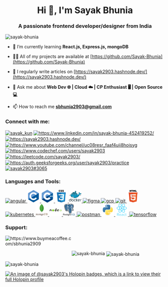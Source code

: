 <h1 align="center">Hi 👋, I'm Sayak Bhunia</h1>
<h3 align="center">A passionate frontend developer/designer from India</h3>

<p align="left"> <img src="https://komarev.com/ghpvc/?username=sayak-bhunia&label=Profile%20views&color=0e75b6&style=flat" alt="sayak-bhunia" /> </p>

- 🌱 I’m currently learning **React.js, Express.js, mongoDB**

- 👨‍💻 All of my projects are available at [https://github.com/Sayak-Bhunia](https://github.com/Sayak-Bhunia)

- 📝 I regularly write articles on [https://sayak2903.hashnode.dev/](https://sayak2903.hashnode.dev/)

- 💬 Ask me about **Web Dev 🌐 | Cloud ☁️ | CP Enthusiast 🖥️ | Open Source 💻**

- 📫 How to reach me **sbhunia2903@gmail.com**

<h3 align="left">Connect with me:</h3>
<p align="left">
<a href="https://twitter.com/sayak_kun" target="blank"><img align="center" src="https://raw.githubusercontent.com/rahuldkjain/github-profile-readme-generator/master/src/images/icons/Social/twitter.svg" alt="sayak_kun" height="30" width="40" /></a>
<a href="https://linkedin.com/in/https://www.linkedin.com/in/sayak-bhunia-452419252/" target="blank"><img align="center" src="https://raw.githubusercontent.com/rahuldkjain/github-profile-readme-generator/master/src/images/icons/Social/linked-in-alt.svg" alt="https://www.linkedin.com/in/sayak-bhunia-452419252/" height="30" width="40" /></a>
<a href="https://hashnode.com/https://sayak2903.hashnode.dev/" target="blank"><img align="center" src="https://raw.githubusercontent.com/rahuldkjain/github-profile-readme-generator/master/src/images/icons/Social/hashnode.svg" alt="https://sayak2903.hashnode.dev/" height="30" width="40" /></a>
<a href="https://www.youtube.com/c/https://www.youtube.com/channel/uc08resr_faaf4uij8hoisyg" target="blank"><img align="center" src="https://raw.githubusercontent.com/rahuldkjain/github-profile-readme-generator/master/src/images/icons/Social/youtube.svg" alt="https://www.youtube.com/channel/uc08resr_faaf4uij8hoisyg" height="30" width="40" /></a>
<a href="https://www.codechef.com/users/https://www.codechef.com/users/sayak2903" target="blank"><img align="center" src="https://cdn.jsdelivr.net/npm/simple-icons@3.1.0/icons/codechef.svg" alt="https://www.codechef.com/users/sayak2903" height="30" width="40" /></a>
<a href="https://www.leetcode.com/https://leetcode.com/sayak2903/" target="blank"><img align="center" src="https://raw.githubusercontent.com/rahuldkjain/github-profile-readme-generator/master/src/images/icons/Social/leet-code.svg" alt="https://leetcode.com/sayak2903/" height="30" width="40" /></a>
<a href="https://auth.geeksforgeeks.org/user/https://auth.geeksforgeeks.org/user/sayak2903/practice" target="blank"><img align="center" src="https://raw.githubusercontent.com/rahuldkjain/github-profile-readme-generator/master/src/images/icons/Social/geeks-for-geeks.svg" alt="https://auth.geeksforgeeks.org/user/sayak2903/practice" height="30" width="40" /></a>
<a href="https://discord.gg/sayak2903#3065" target="blank"><img align="center" src="https://raw.githubusercontent.com/rahuldkjain/github-profile-readme-generator/master/src/images/icons/Social/discord.svg" alt="sayak2903#3065" height="30" width="40" /></a>
</p>

<h3 align="left">Languages and Tools:</h3>
<p align="left"> <a href="https://angular.io" target="_blank" rel="noreferrer"> <img src="https://angular.io/assets/images/logos/angular/angular.svg" alt="angular" width="40" height="40"/> </a> <a href="https://www.cprogramming.com/" target="_blank" rel="noreferrer"> <img src="https://raw.githubusercontent.com/devicons/devicon/master/icons/c/c-original.svg" alt="c" width="40" height="40"/> </a> <a href="https://www.w3schools.com/cpp/" target="_blank" rel="noreferrer"> <img src="https://raw.githubusercontent.com/devicons/devicon/master/icons/cplusplus/cplusplus-original.svg" alt="cplusplus" width="40" height="40"/> </a> <a href="https://www.w3schools.com/css/" target="_blank" rel="noreferrer"> <img src="https://raw.githubusercontent.com/devicons/devicon/master/icons/css3/css3-original-wordmark.svg" alt="css3" width="40" height="40"/> </a> <a href="https://www.docker.com/" target="_blank" rel="noreferrer"> <img src="https://raw.githubusercontent.com/devicons/devicon/master/icons/docker/docker-original-wordmark.svg" alt="docker" width="40" height="40"/> </a> <a href="https://www.figma.com/" target="_blank" rel="noreferrer"> <img src="https://www.vectorlogo.zone/logos/figma/figma-icon.svg" alt="figma" width="40" height="40"/> </a> <a href="https://cloud.google.com" target="_blank" rel="noreferrer"> <img src="https://www.vectorlogo.zone/logos/google_cloud/google_cloud-icon.svg" alt="gcp" width="40" height="40"/> </a> <a href="https://git-scm.com/" target="_blank" rel="noreferrer"> <img src="https://www.vectorlogo.zone/logos/git-scm/git-scm-icon.svg" alt="git" width="40" height="40"/> </a> <a href="https://www.w3.org/html/" target="_blank" rel="noreferrer"> <img src="https://raw.githubusercontent.com/devicons/devicon/master/icons/html5/html5-original-wordmark.svg" alt="html5" width="40" height="40"/> </a> <a href="https://kubernetes.io" target="_blank" rel="noreferrer"> <img src="https://www.vectorlogo.zone/logos/kubernetes/kubernetes-icon.svg" alt="kubernetes" width="40" height="40"/> </a> <a href="https://www.mongodb.com/" target="_blank" rel="noreferrer"> <img src="https://raw.githubusercontent.com/devicons/devicon/master/icons/mongodb/mongodb-original-wordmark.svg" alt="mongodb" width="40" height="40"/> </a> <a href="https://nodejs.org" target="_blank" rel="noreferrer"> <img src="https://raw.githubusercontent.com/devicons/devicon/master/icons/nodejs/nodejs-original-wordmark.svg" alt="nodejs" width="40" height="40"/> </a> <a href="https://www.postgresql.org" target="_blank" rel="noreferrer"> <img src="https://raw.githubusercontent.com/devicons/devicon/master/icons/postgresql/postgresql-original-wordmark.svg" alt="postgresql" width="40" height="40"/> </a> <a href="https://postman.com" target="_blank" rel="noreferrer"> <img src="https://www.vectorlogo.zone/logos/getpostman/getpostman-icon.svg" alt="postman" width="40" height="40"/> </a> <a href="https://www.python.org" target="_blank" rel="noreferrer"> <img src="https://raw.githubusercontent.com/devicons/devicon/master/icons/python/python-original.svg" alt="python" width="40" height="40"/> </a> <a href="https://reactjs.org/" target="_blank" rel="noreferrer"> <img src="https://raw.githubusercontent.com/devicons/devicon/master/icons/react/react-original-wordmark.svg" alt="react" width="40" height="40"/> </a> <a href="https://www.tensorflow.org" target="_blank" rel="noreferrer"> <img src="https://www.vectorlogo.zone/logos/tensorflow/tensorflow-icon.svg" alt="tensorflow" width="40" height="40"/> </a> </p>

<h3 align="left">Support:</h3>
<p><a href="https://www.buymeacoffee.com/https://www.buymeacoffee.com/sbhunia2909"> <img align="left" src="https://cdn.buymeacoffee.com/buttons/v2/default-yellow.png" height="50" width="210" alt="https://www.buymeacoffee.com/sbhunia2909" /></a></p><br><br>

<p><img align="left" src="https://github-readme-stats.vercel.app/api/top-langs?username=sayak-bhunia&show_icons=true&locale=en&layout=compact" alt="sayak-bhunia" /></p>

<p>&nbsp;<img align="center" src="https://github-readme-stats.vercel.app/api?username=sayak-bhunia&show_icons=true&locale=en" alt="sayak-bhunia" /></p>

<p><img align="center" src="https://github-readme-streak-stats.herokuapp.com/?user=sayak-bhunia&" alt="sayak-bhunia" /></p>

[![An image of @sayak2903's Holopin badges, which is a link to view their full Holopin profile](https://holopin.me/sayak2903)](https://holopin.io/@sayak2903)
